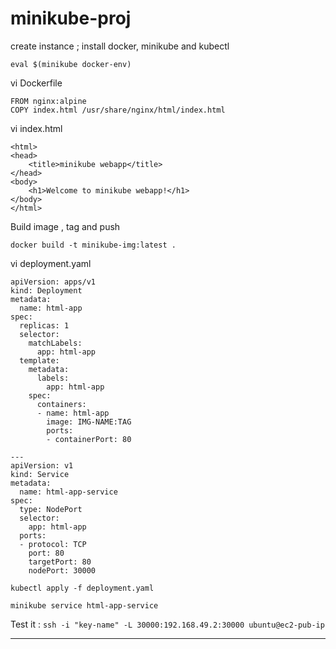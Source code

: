 # minikube-proj


create instance ; install docker, minikube and kubectl

```
eval $(minikube docker-env)
```

vi Dockerfile

```
FROM nginx:alpine
COPY index.html /usr/share/nginx/html/index.html
```

vi index.html

```
<html>
<head>
    <title>minikube webapp</title>
</head>
<body>
    <h1>Welcome to minikube webapp!</h1>
</body>
</html>
```

Build image , tag and push


`docker build -t minikube-img:latest .`


vi deployment.yaml

```
apiVersion: apps/v1
kind: Deployment
metadata:
  name: html-app
spec:
  replicas: 1
  selector:
    matchLabels:
      app: html-app
  template:
    metadata:
      labels:
        app: html-app
    spec:
      containers:
      - name: html-app
        image: IMG-NAME:TAG
        ports:
        - containerPort: 80

---
apiVersion: v1
kind: Service
metadata:
  name: html-app-service
spec:
  type: NodePort
  selector:
    app: html-app
  ports:
  - protocol: TCP
    port: 80
    targetPort: 80
    nodePort: 30000
```


```
kubectl apply -f deployment.yaml
```

```
minikube service html-app-service
```

Test it : `ssh -i "key-name" -L 30000:192.168.49.2:30000 ubuntu@ec2-pub-ip`

------------------------------------------------
